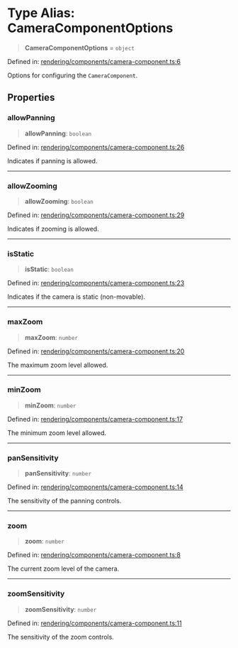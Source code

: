 # Type Alias: CameraComponentOptions

> **CameraComponentOptions** = `object`

Defined in: [rendering/components/camera-component.ts:6](https://github.com/Forge-Game-Engine/Forge/blob/6a4c05c6b58848e53a4f2ca7d9cd2f9b6c10e5ac/src/rendering/components/camera-component.ts#L6)

Options for configuring the `CameraComponent`.

## Properties

### allowPanning

> **allowPanning**: `boolean`

Defined in: [rendering/components/camera-component.ts:26](https://github.com/Forge-Game-Engine/Forge/blob/6a4c05c6b58848e53a4f2ca7d9cd2f9b6c10e5ac/src/rendering/components/camera-component.ts#L26)

Indicates if panning is allowed.

***

### allowZooming

> **allowZooming**: `boolean`

Defined in: [rendering/components/camera-component.ts:29](https://github.com/Forge-Game-Engine/Forge/blob/6a4c05c6b58848e53a4f2ca7d9cd2f9b6c10e5ac/src/rendering/components/camera-component.ts#L29)

Indicates if zooming is allowed.

***

### isStatic

> **isStatic**: `boolean`

Defined in: [rendering/components/camera-component.ts:23](https://github.com/Forge-Game-Engine/Forge/blob/6a4c05c6b58848e53a4f2ca7d9cd2f9b6c10e5ac/src/rendering/components/camera-component.ts#L23)

Indicates if the camera is static (non-movable).

***

### maxZoom

> **maxZoom**: `number`

Defined in: [rendering/components/camera-component.ts:20](https://github.com/Forge-Game-Engine/Forge/blob/6a4c05c6b58848e53a4f2ca7d9cd2f9b6c10e5ac/src/rendering/components/camera-component.ts#L20)

The maximum zoom level allowed.

***

### minZoom

> **minZoom**: `number`

Defined in: [rendering/components/camera-component.ts:17](https://github.com/Forge-Game-Engine/Forge/blob/6a4c05c6b58848e53a4f2ca7d9cd2f9b6c10e5ac/src/rendering/components/camera-component.ts#L17)

The minimum zoom level allowed.

***

### panSensitivity

> **panSensitivity**: `number`

Defined in: [rendering/components/camera-component.ts:14](https://github.com/Forge-Game-Engine/Forge/blob/6a4c05c6b58848e53a4f2ca7d9cd2f9b6c10e5ac/src/rendering/components/camera-component.ts#L14)

The sensitivity of the panning controls.

***

### zoom

> **zoom**: `number`

Defined in: [rendering/components/camera-component.ts:8](https://github.com/Forge-Game-Engine/Forge/blob/6a4c05c6b58848e53a4f2ca7d9cd2f9b6c10e5ac/src/rendering/components/camera-component.ts#L8)

The current zoom level of the camera.

***

### zoomSensitivity

> **zoomSensitivity**: `number`

Defined in: [rendering/components/camera-component.ts:11](https://github.com/Forge-Game-Engine/Forge/blob/6a4c05c6b58848e53a4f2ca7d9cd2f9b6c10e5ac/src/rendering/components/camera-component.ts#L11)

The sensitivity of the zoom controls.
